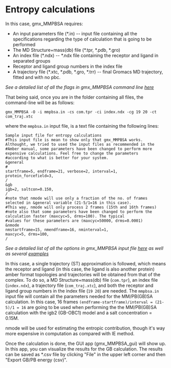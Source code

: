 # Entropy calculations
In this case, gmx_MMPBSA requires:

* An input parameters file (*.in) -- input file containing all the specifications regarding the type of calculation that
is going to be performed
* The MD Structure+mass(db) file (*.tpr, *.pdb, *.gro) 
* An index file (*.ndx) -- *.ndx file containing the receptor and ligand in separated groups
* Receptor and ligand group numbers in the index file
* A trajectory file (*.xtc, *.pdb, *.gro, *.trr) -- final Gromacs MD trajectory, fitted and with no pbc.

_See a detailed list of all the flags in gmx_MMPBSA command line [here](https://github.com/Valdes-Tresanco-MS/gmx_MMPBSA#calling-gmx_mmpbsa-from-the-command-line)_

That being said, once you are in the folder containing all files, the command-line will be as follows:

    gmx_MMPBSA -O -i mmpbsa.in -cs com.tpr -ci index.ndx -cg 19 20 -ct com_traj.xtc

where the `mmpbsa.in` input file, is a text file containing the following lines:

```
Sample input file for entropy calculations
#This input file is mean to show only that gmx_MMPBSA works. Althought, we tried to used the input files as recommended in the 
#Amber manual, some parameters have been changed to perform more expensive calculations. Feel free to change the parameters 
#according to what is better for your system.
&general
#
startframe=5, endframe=21, verbose=2, interval=1,
protein_forcefield=3,
/
&gb
igb=2, saltcon=0.150,
/
#note that nmode will use only a fraction of the no. of frames selected in &general variable (21-5/1=16 in this case).
#This way, nmode will only process 2 frames (15th and 16th frames)
#note also that some parameters have been changed to perform the calculation faster (maxcyc=5, drms=100). The typical
#values for these parameters are (maxcyc=50000, drms=0.0001)
&nmode
nmstartframe=15, nmendframe=16, nminterval=1,
maxcyc=5, drms=100,
/
```

_See a detailed list of all the options in gmx_MMPBSA input file [here](https://github.com/Valdes-Tresanco-MS/gmx_MMPBSA#the-input-file) 
as well as several [examples](https://github.com/Valdes-Tresanco-MS/gmx_MMPBSA#sample-input-files)_

In this case, a single trajectory (ST) approximation is followed, which means the receptor and ligand (in this case, the 
ligand is also another protein) amber format topologies and trajectories will be obtained from that of the complex. To 
do so, a MD Structure+mass(db) file (`com.tpr`), an index file (`index.ndx`), a trajectory file (`com_traj.xtc`), and 
both the receptor and ligand group numbers in the index file (`19 20`) are needed. The `mmpbsa.in` input file will 
contain all the parameters needed for the MM/PB(GB)SA calculation. In this case, 16 frames `(endframe-startframe)/interval = (21-5)/1 = 16`
are going to be used when performing the the MM/PB(GB)SA calculation with the igb2 (GB-OBC1) model and a salt 
concentration = 0.15M.

nmode will be used for estimating the entropic contribution, though it's way more expensive in computation as compared 
with IE method. 

Once the calculation is done, the GUI app (gmx_MMPBSA_gui) will show up. In this app, you can visualize the 
results for the GB calculation. The results can be saved as *.csv file by clicking "File" in the upper left corner 
and then "Export GB/PB energy (csv)".
